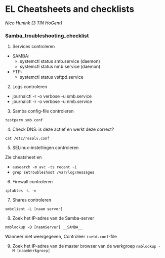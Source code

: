 EL Cheatsheets and checklists
=============================

_Nico Hunink (3 TIN HoGent)_ 

### Samba_troubleshooting_checklist

1) Services controleren

* SAMBA: 
    * systemctl status smb.service (daemon)
    * systemctl status nmb.service (daemon)
* FTP: 
    * systemctl status vsftpd.service

2) Logs controleren

*	journalctl -r -o verbose -u smb.service 
*	journalctl -r -o verbose -u nmb.service 

3) Samba config-file controleren

`testparm smb.conf`

4) Check DNS: is deze actief en werkt deze correct?

`cat /etc/resolv.conf`

5) SELinux-instellingen controleren

Zie cheatsheet en
- `ausearch -m avc -ts recent -i`
- `grep setroubleshoot /var/log/messages`

6) Firewall controleren

`iptables -L -v`

7) Shares controleren

`smbclient -L [naam server]`

8) Zoek het IP-adres van de Samba-server

`nmblookup -B [naamServer] __SAMBA__`

Wanneer niet weergegeven, Controleer `inetd.conf`-file

9) Zoek het IP-adres van de master browser van de werkgroep
`nmblookup -M [naamWerkgroep]`
